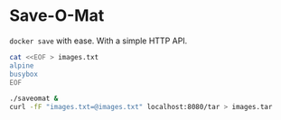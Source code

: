 # Save-O-Mat

`docker save` with ease. With a simple HTTP API.

```sh
cat <<EOF > images.txt
alpine
busybox
EOF

./saveomat &
curl -fF "images.txt=@images.txt" localhost:8080/tar > images.tar
```
